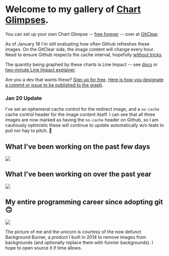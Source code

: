 # Welcome to my gallery of [Chart Glimpses](https://www.gitclear.com/help/share_progress_status_update_via_chart_glimpse_overview). 

You can set up your own Chart Glimpse -- [free forever](https://www.gitclear.com/pricing) -- over at [GitClear](https://www.gitclear.com).  

As of January 18 I'm still evaluating how often Github refreshes these images. On the GitClear side, the image content will change every hour. Need to ensure Github respects the cache interval, hopefully [without tricks](https://stackoverflow.com/questions/26898052/how-to-force-image-cache-update-in-readme-rst-on-github).

The quantity being graphed by these charts is Line Impact -- see [docs](https://www.gitclear.com/line_impact_factors) or [two-minute Line Impact explainer](https://www.youtube.com/watch?v=uW4n3AfEdhI&t=95s). 

Are you a dev that wants these? [Sign up for free](https://www.gitclear.com/pricing). [Here is how you designate a commit or issue to be published to the graph](https://www.gitclear.com/help/publish_work_via_chart_glimpse).

### Jan 20 Update

I've set an ephemeral cache control for the redirect image, and a `no-cache` cache control header for the image content itself. I can see that all three images are now marked as having the `no-cache` header on Github, so I am cautiously optimistic these will continue to update automatically w/o teats to pull nor hay to pitch. 🤞

## What I've been working on the past few days
<a href='https://www.gitclear.com' target='_blank'><img src='https://www.gitclear.com/chart_glimpses/b02dd34c-b375-42b5-a1c0-bbfaac42917b.png' /></a>

## What I've been working on over the past year
<a href='https://www.gitclear.com' target='_blank'><img src='https://www.gitclear.com/chart_glimpses/547b696c-4872-4b2c-90b7-c1e5079ac533.png' /></a>

## My entire programming career since adopting git 🙃
<a href='https://www.gitclear.com' target='_blank'><img src='https://www.gitclear.com/chart_glimpses/46448a31-5a86-4785-8ec8-3457d925905c.png' /></a>

The picture of me and the unicorn is courtesy of the now defunct Background Burner, a product I built in 2014 to remove images from backgrounds (and optionally replace them with funnier backgrounds). I hope to open source it if time allows.
